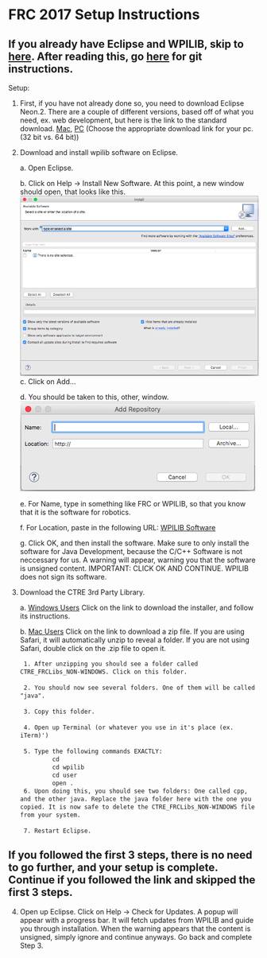 # FRC 2017 Setup Instructions

## If you already have Eclipse and WPILIB, skip to [here](#heading). After reading this, go [here](GitTutorial.md) for git instructions.

Setup:

1. First, if you have not already done so, you need to download Eclipse Neon.2. There are a couple of different versions, based off of what you need, ex. web development, but here is the link to the standard download. [Mac](https://www.eclipse.org/downloads/download.php?file=/oomph/epp/neon/R2a/eclipse-inst-mac64.tar.gz), [PC](http://www.eclipse.org/downloads/packages/eclipse-ide-java-developers/neon2) (Choose the appropriate download link for your pc. (32 bit vs. 64 bit))

2. Download and install wpilib software on Eclipse.

    a. Open Eclipse.

    b. Click on Help -> Install New Software. At this point, a new window should open, that looks like this. ![Alt text](Images/InstallNewSoftware.png?raw=true "Install New Software")
    c. Click on Add... 

    d. You should be taken to this, other, window. 
    ![Alt text](Images/AddSoftware.png?raw=true "Add Software")

    e. For Name, type in something like FRC or WPILIB, so that you know that it is the software for robotics.

    f. For Location, paste in the following URL: [WPILIB Software](http://first.wpi.edu/FRC/roborio/release/eclipse/)

    g. Click OK, and then install the software. Make sure to only install the software for Java Development, because the C/C++ Software is not neccessary for us. A warning will appear, warning you that the software is unsigned content. IMPORTANT: CLICK OK AND CONTINUE. WPILIB does not sign its software.

3. Download the CTRE 3rd Party Library.

    a. [Windows Users](http://www.ctr-electronics.com/downloads/installers/CTRE%20Toolsuite%20v4.4.1.8.zip) Click on the link to download the installer, and follow its instructions.

    b. [Mac Users](http://www.ctr-electronics.com//downloads/lib/CTRE_FRCLibs_NON-WINDOWS.zip) Click on the link to download a zip file. If you are using Safari, it will automatically unzip to reveal a folder. If you are not using Safari, double click on the .zip file to open it.

        1. After unzipping you should see a folder called CTRE_FRCLibs_NON-WINDOWS. Click on this folder.

        2. You should now see several folders. One of them will be called "java".

        3. Copy this folder.

        4. Open up Terminal (or whatever you use in it's place (ex. iTerm)')

        5. Type the following commands EXACTLY:
                cd
                cd wpilib
                cd user
                open .
        6. Upon doing this, you should see two folders: One called cpp, and the other java. Replace the java folder here with the one you copied. It is now safe to delete the CTRE_FRCLibs_NON-WINDOWS file from your system.
        
        7. Restart Eclipse.
        
## <a name="heading"></a>If you followed the first 3 steps, there is no need to go further, and your setup is complete. Continue if you followed the link and skipped the first 3 steps.
4. Open up Eclipse. Click on Help -> Check for Updates. A popup will appear with a progress bar. It will fetch updates from WPILIB and guide you through installation. When the warning appears that the content is unsigned, simply ignore and continue anyways. Go back and complete Step 3.
    
